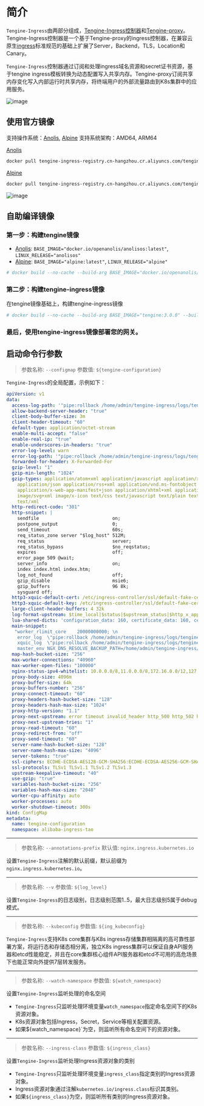 # 简介

`Tengine-Ingress`由两部分组成，[Tengine-Ingress控制器](https://github.com/alibaba/tengine-ingress)和[Tengine-proxy](https://github.com/alibaba/tengine)。Tengine-Ingress控制器是一个基于Tengine-proxy的ingress控制器，在兼容云原生[ingress](https://kubernetes.io/docs/concepts/services-networking/ingress/)标准规范的基础上扩展了Server，Backend，TLS，Location和Canary。

`Tengine-Ingress`控制器通过订阅和处理ingress域名资源和secret证书资源，基于tengine ingress模板转换为动态配置写入共享内存。Tengine-proxy订阅共享内存变化写入内部运行时共享内存，将终端用户的外部流量路由到K8s集群中的应用服务。

![image](/book/_images/tengine_ingress_container.png)

## 使用官方镜像
支持操作系统：[Anolis](https://hub.docker.com/r/openanolis/anolisos), [Alpine](https://hub.docker.com/_/alpine)
支持系统架构：AMD64, ARM64

[Anolis](https://hub.docker.com/r/openanolis/anolisos)
```bash
docker pull tengine-ingress-registry.cn-hangzhou.cr.aliyuncs.com/tengine/tengine-ingress:1.0.0
```

[Alpine](https://hub.docker.com/_/alpine)
```bash
docker pull tengine-ingress-registry.cn-hangzhou.cr.aliyuncs.com/tengine/tengine-ingress:1.0.0-alpine
```
![image](/book/_images/tengine_ingress_vers_table.png)

## 自助编译镜像

### 第一步：构建tengine镜像
* [Anolis](https://hub.docker.com/r/openanolis/anolisos): `BASE_IMAGE="docker.io/openanolis/anolisos:latest"`, `LINUX_RELEASE="anolisos"`
* [Alpine](https://hub.docker.com/_/alpine): `BASE_IMAGE="alpine:latest"`, `LINUX_RELEASE="alpine"`
```bash
# docker build --no-cache --build-arg BASE_IMAGE="docker.io/openanolis/anolisos:latest" --build-arg LINUX_RELEASE="anolisos" -t tengine:3.0.0 images/tengine/rootfs/
```

### 第二步：构建tengine-ingress镜像
在tengine镜像基础上，构建tengine-ingress镜像
```bash
# docker build --no-cache --build-arg BASE_IMAGE="tengine:3.0.0" --build-arg VERSION="1.0.0" -f build/Dockerfile -t tengine-ingress:1.0.0 .
```

### 最后，使用tengine-ingress镜像部署您的网关。

## 启动命令行参数

> 参数名称: `--configmap`
> 参数值: `${tengine-configuration}`

`Tengine-Ingress`的全局配置，示例如下：
```yaml
apiVersion: v1
data:
  access-log-path: '"pipe:rollback /home/admin/tengine-ingress/logs/tengine-access.log baknum=10 maxsize=5G interval=1d adjust=600"'
  allow-backend-server-header: "true"
  client-body-buffer-size: 3m
  client-header-timeout: "60"
  default-type: application/octet-stream
  enable-multi-accept: "false"
  enable-real-ip: "true"
  enable-underscores-in-headers: "true"
  error-log-level: warn
  error-log-path: '"pipe:rollback /home/admin/tengine-ingress/logs/tengine-error.log baknum=10 maxsize=2G interval=1d adjust=600"'
  forwarded-for-header: X-Forwarded-For
  gzip-level: "1"
  gzip-min-length: "1024"
  gzip-types: application/atom+xml application/javascript application/x-javascript
    application/json application/rss+xml application/vnd.ms-fontobject application/x-font-ttf
    application/x-web-app-manifest+json application/xhtml+xml application/xml font/opentype
    image/svg+xml image/x-icon text/css text/javascript text/plain text/x-component
    text/xml
  http-redirect-code: "301"
  http-snippet: |
    sendfile                           on; 
    postpone_output                    0; 
    send_timeout                       60s; 
    req_status_zone server "$log_host" 512M; 
    req_status                         server; 
    req_status_bypass                  $no_reqstatus; 
    expires                            off; 
    error_page 509 @wait; 
    server_info                        on; 
    index index.html index.htm; 
    log_not_found                      off; 
    gzip_disable                       msie6; 
    gzip_buffers                       96 8k; 
    sysguard off;
  http3-xquic-default-cert: /etc/ingress-controller/ssl/default-fake-certificate.pem
  http3-xquic-default-key: /etc/ingress-controller/ssl/default-fake-certificate.pem
  large-client-header-buffers: 4 32k
  log-format-upstream: $time_local|$status|$upstream_status|$http_x_appkey|$remote_addr|$upstream_addr|$request_time|$upstream_response_time|$request_method|$scheme|$host|$server_port|$request_uri|$body_bytes_sent|$http_referer|$http_user_agent|$proxy_add_x_forwarded_for|$http_x_forwarded_for|$http_ns_client_ip|$http_accept_language|$connection_requests|$ssl_protocol|$ssl_cipher|$ssl_session_reused|$sent_http_set_cookie|$http_resp_cookie_govern|$cookie_cookie2|$cookie_thw|$sent_http_x_cache|$cookie_unb|$host|$request_length|$bytes_sent|$ingress_route_target|$xquic|$xquic_off|$xquic_connection_id|$xquic_stream_id|$xquic_ssl_protocol|$xquic_ssl_cipher|$xquic_ssl_session_reused|
  lua-shared-dicts: 'configuration_data: 160, certificate_data: 160, certificate_servers: 40'
  main-snippet: 
   "worker_rlimit_core    20000000000; \n
    error_log  \"pipe:rollback /home/admin/tengine-ingress/logs/tengine-error.log baknum=10 maxsize=2G interval=1d adjust=600\" warn; \n
    xquic_log  \"pipe:rollback /home/admin/tengine-ingress/logs/tengine-xquic.log baknum=10 maxsize=1G interval=1d adjust=600\" info;\n
    master_env NGX_DNS_RESOLVE_BACKUP_PATH=/home/admin/tengine-ingress/conf/local/dns/;\n"
  map-hash-bucket-size: "256"
  max-worker-connections: "40960"
  max-worker-open-files: "100000"
  nginx-status-ipv4-whitelist: 10.0.0.0/8,11.0.0.0/8,172.16.0.0/12,127.0.0.1/32,192.168.0.0/16,33.0.0.0/8
  proxy-body-size: 4096m
  proxy-buffer-size: 64k
  proxy-buffers-number: "256"
  proxy-connect-timeout: "60"
  proxy-headers-hash-bucket-size: "128"
  proxy-headers-hash-max-size: "1024"
  proxy-http-version: "1.1"
  proxy-next-upstream: error timeout invalid_header http_500 http_502 http_503 http_504
  proxy-next-upstream-tries: "1"
  proxy-read-timeout: "60"
  proxy-redirect-from: "off"
  proxy-send-timeout: "60"
  server-name-hash-bucket-size: "128"
  server-name-hash-max-size: "4096"
  server-tokens: "true"
  ssl-ciphers: ECDHE-ECDSA-AES128-GCM-SHA256:ECDHE-ECDSA-AES256-GCM-SHA384:ECDHE-ECDSA-AES128-SHA256:ECDHE-ECDSA-AES256-SHA384:ECDHE-RSA-AES128-GCM-SHA256:ECDHE-RSA-AES256-GCM-SHA384:ECDHE-RSA-AES128-SHA256:ECDHE-RSA-AES256-SHA384:AES128-GCM-SHA256:AES256-GCM-SHA384:AES128-SHA256:AES256-SHA256:ECDHE-ECDSA-AES128-SHA:ECDHE-ECDSA-AES256-SHA:ECDHE-RSA-AES128-SHA:ECDHE-RSA-AES256-SHA:AES128-SHA:AES256-SHA:RSA+3DES:!DES-CBC3-SHA:!aNULL:!eNULL:!LOW:!MD5:!EXP:!DSS:!PSK:!SRP:!kECDH:!CAMELLIA:!IDEA:!SEED;
  ssl-protocols: TLSv1 TLSv1.1 TLSv1.2 TLSv1.3
  upstream-keepalive-timeout: "40"
  use-gzip: "true"
  variables-hash-bucket-size: "256"
  variables-hash-max-size: "2048"
  worker-cpu-affinity: auto
  worker-processes: auto
  worker-shutdown-timeout: 300s
kind: ConfigMap
metadata:
  name: tengine-configuration
  namespace: alibaba-ingress-tao
```

---
> 参数名称: `--annotations-prefix`
> 默认值: `nginx.ingress.kubernetes.io`

设置`Tengine-Ingress`注解的默认前缀，默认前缀为`nginx.ingress.kubernetes.io`。

---
> 参数名称: `--v`
> 参数值: `${log_level}`

设置`Tengine-Ingress`的日志级别，日志级别范围1..5，最大日志级别5属于debug模式。

---
> 参数名称: `--kubeconfig`
> 参数值: `${ing_kubeconfig}`

`Tengine-Ingress`支持K8s core集群与K8s ingress存储集群相隔离的高可靠性部署方案，将运行态和存储态相分离，独立K8s ingress集群可以保证自身API服务器和etcd性能稳定，并且在core集群核心组件API服务器和etcd不可用的高危场景下也能正常向外提供7层转发服务。

---
> 参数名称: `--watch-namespace`
> 参数值: `${watch_namespace}`

设置`Tengine-Ingress`监听处理的命名空间
* `Tengine-Ingress`只监听处理环境变量`watch_namespace`指定命名空间下的K8s资源对象。
* K8s资源对象包括Ingress，Secret，Service等相关配置资源。
* 如果${watch_namespace}`为空，则监听所有命名空间下的资源对象。

---
> 参数名称: `--ingress-class`
> 参数值: `${ingress_class}`

设置`Tengine-Ingress`监听处理Ingress资源对象的类别
* `Tengine-Ingress`只监听处理环境变量`ingress_class`指定类别的Ingress资源对象。
* Ingress资源对象通过注解`kubernetes.io/ingress.class`标识其类别。
* 如果`${ingress_class}`为空，则监听所有类别的Ingress资源对象。
